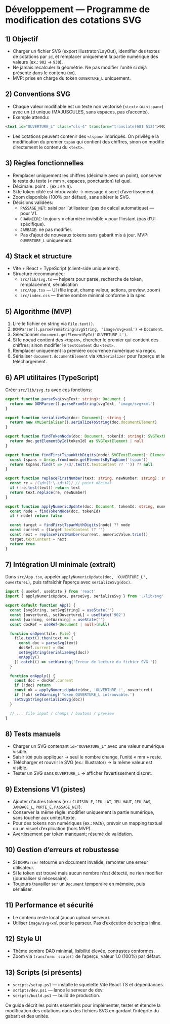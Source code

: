 # Développement — Programme de modification des cotations SVG

## 1) Objectif
- Charger un fichier SVG (export Illustrator/LayOut), identifier des textes de cotations par `id`, et remplacer uniquement la partie numérique des valeurs (ex.: `902` → `930`).
- Ne jamais recalculer la géométrie. Ne pas modifier l’unité si déjà présente dans le contenu (`mm`).
- MVP: prise en charge du token `OUVERTURE_L` uniquement.

## 2) Conventions SVG
- Chaque valeur modifiable est un texte non vectorisé (`<text>` ou `<tspan>`) avec un `id` unique (MAJUSCULES, sans espaces, pas d’accents).
- Exemple attendu:
```xml
<text id="OUVERTURE_L" class="cls-4" transform="translate(681 513)">902 mm</text>
```
- Les cotations peuvent contenir des `<tspan>` imbriqués. On privilégie la modification du premier `tspan` qui contient des chiffres, sinon on modifie directement le contenu du `<text>`.

## 3) Règles fonctionnelles
- Remplacer uniquement les chiffres (décimale avec un point), conserver le reste du texte (« mm », espaces, ponctuation) tel quel.
- Décimale: point `.` (ex.: `69.5`).
- Si le token ciblé est introuvable → message discret d’avertissement.
- Zoom disponible (100% par défaut), sans altérer le SVG.
- Décisions validées:
  - `PASSAGE_NET`: saisi par l’utilisateur (pas de calcul automatique) — pour V1.
  - `CHARNIERE`: toujours « charnière invisible » pour l’instant (pas d’UI spécifique).
  - `JAMBAGE`: ne pas modifier.
  - Pas d’ajout de nouveaux tokens sans gabarit mis à jour. MVP: `OUVERTURE_L` uniquement.

## 4) Stack et structure
- Vite + React + TypeScript (client-side uniquement).
- Structure recommandée:
  - `src/lib/svg.ts` — helpers pour parse, recherche de token, remplacement, sérialisation
  - `src/App.tsx` — UI (file input, champ valeur, actions, preview, zoom)
  - `src/index.css` — thème sombre minimal conforme à la spec

## 5) Algorithme (MVP)
1. Lire le fichier en string via `File.text()`.
2. `DOMParser().parseFromString(svgString, 'image/svg+xml')` → `Document`.
3. Sélectionner `document.getElementById('OUVERTURE_L')`.
4. Si le noeud contient des `<tspan>`, chercher le premier qui contient des chiffres; sinon modifier le `textContent` du `<text>`.
5. Remplacer uniquement la première occurrence numérique via regex.
6. Sérialiser `document.documentElement` via `XMLSerializer` pour l’aperçu et le téléchargement.

## 6) API utilitaires (TypeScript)
Créer `src/lib/svg.ts` avec ces fonctions:
```ts
export function parseSvg(svgText: string): Document {
  return new DOMParser().parseFromString(svgText, 'image/svg+xml')
}

export function serializeSvg(doc: Document): string {
  return new XMLSerializer().serializeToString(doc.documentElement)
}

export function findTokenNode(doc: Document, tokenId: string): SVGTextElement | null {
  return doc.getElementById(tokenId) as SVGTextElement | null
}

export function findFirstTspanWithDigits(node: SVGTextElement): Element | null {
  const tspans = Array.from(node.getElementsByTagName('tspan'))
  return tspans.find(t => /\d/.test(t.textContent ?? '')) ?? null
}

export function replaceFirstNumber(text: string, newNumber: string): string {
  const re = /(\d+(?:\.\d+)?)/ // point décimal
  if (!re.test(text)) return text
  return text.replace(re, newNumber)
}

export function applyNumericUpdate(doc: Document, tokenId: string, numericValue: string): boolean {
  const node = findTokenNode(doc, tokenId)
  if (!node) return false

  const target = findFirstTspanWithDigits(node) ?? node
  const current = (target.textContent ?? '')
  const next = replaceFirstNumber(current, numericValue.trim())
  target.textContent = next
  return true
}
```

## 7) Intégration UI minimale (extrait)
Dans `src/App.tsx`, appeler `applyNumericUpdate(doc, 'OUVERTURE_L', ouvertureL)`, puis rafraîchir l’aperçu avec `serializeSvg(doc)`.

```ts
import { useRef, useState } from 'react'
import { applyNumericUpdate, parseSvg, serializeSvg } from './lib/svg'

export default function App() {
  const [svgString, setSvgString] = useState('')
  const [ouvertureL, setOuvertureL] = useState('902')
  const [warning, setWarning] = useState('')
  const docRef = useRef<Document | null>(null)

  function onOpen(file: File) {
    file.text().then(text => {
      const doc = parseSvg(text)
      docRef.current = doc
      setSvgString(serializeSvg(doc))
      onApply()
    }).catch(() => setWarning('Erreur de lecture du fichier SVG.'))
  }

  function onApply() {
    const doc = docRef.current
    if (!doc) return
    const ok = applyNumericUpdate(doc, 'OUVERTURE_L', ouvertureL)
    if (!ok) setWarning('Token OUVERTURE_L introuvable.')
    setSvgString(serializeSvg(doc))
  }

  // ... file input / champs / boutons / preview
}
```

## 8) Tests manuels
- Charger un SVG contenant `id="OUVERTURE_L"` avec une valeur numérique visible.
- Saisir `930` puis appliquer → seul le nombre change, l’unité « mm » reste.
- Télécharger et rouvrir le SVG (ex.: Illustrator) → la même valeur est visible.
- Tester un SVG sans `OUVERTURE_L` → afficher l’avertissement discret.

## 9) Extensions V1 (pistes)
- Ajouter d’autres tokens (ex.: `CLOISON_E`, `JEU_LAT`, `JEU_HAUT`, `JEU_BAS`, `JAMBAGE_L`, `PORTE_E`, `PASSAGE_NET`).
- Conserver la même règle: modifier uniquement la partie numérique, sans toucher aux unités/texte.
- Pour des tokens non numériques (ex.: `MAIN`), prévoir un mapping textuel ou un visuel d’explication (hors MVP).
- Avertissement par token manquant; résumé de validation.

## 10) Gestion d’erreurs et robustesse
- Si `DOMParser` retourne un document invalide, remonter une erreur utilisateur.
- Si le token est trouvé mais aucun nombre n’est détecté, ne rien modifier (journaliser si nécessaire).
- Toujours travailler sur un `Document` temporaire en mémoire, puis sérialiser.

## 11) Performance et sécurité
- Le contenu reste local (aucun upload serveur).
- Utiliser `image/svg+xml` pour le parseur. Pas d’exécution de scripts inline.

## 12) Style UI
- Thème sombre DAO minimal, lisibilité élevée, contrastes conformes.
- Zoom via `transform: scale()` de l’aperçu, valeur 1.0 (100%) par défaut.

## 13) Scripts (si présents)
- `scripts/setup.ps1` — installe le squelette Vite React TS et dépendances.
- `scripts/dev.ps1` — lance le serveur de dev.
- `scripts/build.ps1` — build de production.

Ce guide décrit les points essentiels pour implémenter, tester et étendre la modification des cotations dans des fichiers SVG en gardant l’intégrité du gabarit et des unités.
